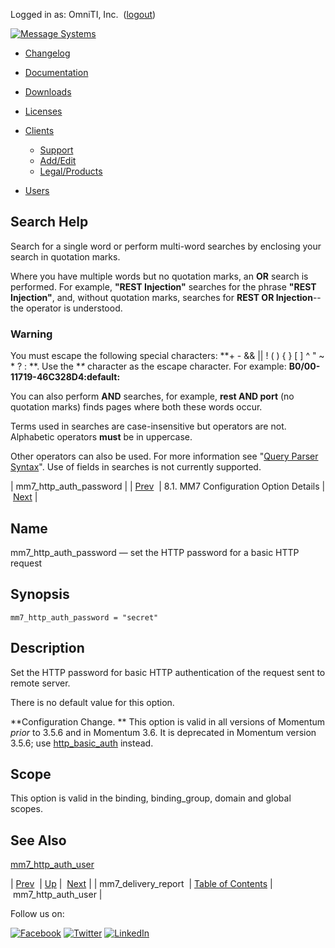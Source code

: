 Logged in as: OmniTI, Inc.  ([logout](https://support.messagesystems.com/logout.php))

[![Message Systems](https://support.messagesystems.com/images/ms-white205.png)](https://support.messagesystems.com/start.php) 

*   [Changelog](https://support.messagesystems.com/start.php?show=changelog)
*   [Documentation](https://support.messagesystems.com/docs/)
*   [Downloads](https://support.messagesystems.com/start.php)

*   [Licenses](https://support.messagesystems.com/license_summary.php)
*   <a href="">Clients</a>
    *   [Support](https://support.messagesystems.com/cs.php)
    *   [Add/Edit](https://support.messagesystems.com/edit_client.php)
    *   [Legal/Products](https://support.messagesystems.com/edit_products.php)
*   [Users](https://support.messagesystems.com/edit_customer.php)

## Search Help

Search for a single word or perform multi-word searches by enclosing your search in quotation marks.

Where you have multiple words but no quotation marks, an **OR** search is performed. For example, **"REST Injection"** searches for the phrase **"REST Injection"**, and, without quotation marks, searches for **REST OR Injection**--the operator is understood.

### Warning

You must escape the following special characters: **+ - && || ! ( ) { } [ ] ^ " ~ * ? : \**. Use the **\** character as the escape character. For example: **B0/00-11719-46C328D4\:default\:**

You can also perform **AND** searches, for example, **rest AND port** (no quotation marks) finds pages where both these words occur.

Terms used in searches are case-insensitive but operators are not. Alphabetic operators **must** be in uppercase.

Other operators can also be used. For more information see "[Query Parser Syntax](https://lucene.apache.org/core/old_versioned_docs/versions/3_0_0/queryparsersyntax.html)". Use of fields in searches is not currently supported.

| mm7_http_auth_password |
| [Prev](mobility.conf.mm7_delivery_report.php)  | 8.1. MM7 Configuration Option Details |  [Next](mobility.conf.mm7_http_auth_user.php) |

<a name="mobility.conf.mm7_http_auth_password"></a>
## Name

mm7_http_auth_password — set the HTTP password for a basic HTTP request

## Synopsis

`mm7_http_auth_password = "secret"`

<a name="idp1240336"></a>
## Description

Set the HTTP password for basic HTTP authentication of the request sent to remote server.

There is no default value for this option.

**Configuration Change. ** This option is valid in all versions of Momentum *prior* to 3.5.6 and in Momentum 3.6\. It is deprecated in Momentum version 3.5.6; use [http_basic_auth](https://support.messagesystems.com/docs/web-ref/conf.ref.http_basic_auth.php) instead.

<a name="idp1273856"></a>
## Scope

This option is valid in the binding, binding_group, domain and global scopes.

<a name="idp1275728"></a>
## See Also

[mm7_http_auth_user](mobility.conf.mm7_http_auth_user.php "mm7_http_auth_user")

| [Prev](mobility.conf.mm7_delivery_report.php)  | [Up](mobility.mm7.options.php#mm7.conf) |  [Next](mobility.conf.mm7_http_auth_user.php) |
| mm7_delivery_report  | [Table of Contents](index.php) |  mm7_http_auth_user |

Follow us on:

[![Facebook](https://support.messagesystems.com/images/icon-facebook.png)](http://www.facebook.com/messagesystems) [![Twitter](https://support.messagesystems.com/images/icon-twitter.png)](http://twitter.com/#!/MessageSystems) [![LinkedIn](https://support.messagesystems.com/images/icon-linkedin.png)](http://www.linkedin.com/company/message-systems)